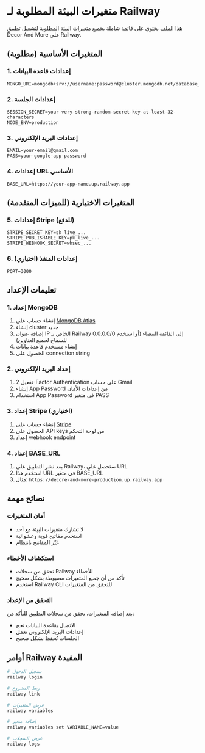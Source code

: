 # متغيرات البيئة المطلوبة لـ Railway

هذا الملف يحتوي على قائمة شاملة بجميع متغيرات البيئة المطلوبة لتشغيل تطبيق Decor And More على Railway.

## المتغيرات الأساسية (مطلوبة)

### 1. إعدادات قاعدة البيانات
```
MONGO_URI=mongodb+srv://username:password@cluster.mongodb.net/database_name
```

### 2. إعدادات الجلسة
```
SESSION_SECRET=your-very-strong-random-secret-key-at-least-32-characters
NODE_ENV=production
```

### 3. إعدادات البريد الإلكتروني
```
EMAIL=your-email@gmail.com
PASS=your-google-app-password
```

### 4. إعدادات URL الأساسي
```
BASE_URL=https://your-app-name.up.railway.app
```

## المتغيرات الاختيارية (للميزات المتقدمة)

### 5. إعدادات Stripe (للدفع)
```
STRIPE_SECRET_KEY=sk_live_...
STRIPE_PUBLISHABLE_KEY=pk_live_...
STRIPE_WEBHOOK_SECRET=whsec_...
```

### 6. إعدادات المنفذ (اختياري)
```
PORT=3000
```

## تعليمات الإعداد

### 1. إعداد MongoDB
1. إنشاء حساب على [MongoDB Atlas](https://www.mongodb.com/atlas)
2. إنشاء cluster جديد
3. إضافة عنوان IP الخاص بـ Railway إلى القائمة البيضاء (أو استخدم 0.0.0.0/0 للسماح لجميع العناوين)
4. إنشاء مستخدم قاعدة بيانات
5. الحصول على connection string

### 2. إعداد البريد الإلكتروني
1. تفعيل 2-Factor Authentication على حساب Gmail
2. إنشاء App Password من إعدادات الأمان
3. استخدام App Password في متغير PASS

### 3. إعداد Stripe (اختياري)
1. إنشاء حساب على [Stripe](https://stripe.com)
2. الحصول على API keys من لوحة التحكم
3. إعداد webhook endpoint

### 4. إعداد BASE_URL
1. بعد نشر التطبيق على Railway، ستحصل على URL
2. استخدم هذا URL في متغير BASE_URL
3. مثال: `https://decore-and-more-production.up.railway.app`

## نصائح مهمة

### أمان المتغيرات
- لا تشارك متغيرات البيئة مع أحد
- استخدم مفاتيح قوية وعشوائية
- غيّر المفاتيح بانتظام

### استكشاف الأخطاء
- تحقق من سجلات Railway للأخطاء
- تأكد من أن جميع المتغيرات مضبوطة بشكل صحيح
- استخدم Railway CLI للتحقق من المتغيرات

### التحقق من الإعداد
بعد إضافة المتغيرات، تحقق من سجلات التطبيق للتأكد من:
- الاتصال بقاعدة البيانات نجح
- إعدادات البريد الإلكتروني تعمل
- الجلسات تُحفظ بشكل صحيح

## أوامر Railway المفيدة

```bash
# تسجيل الدخول
railway login

# ربط المشروع
railway link

# عرض المتغيرات
railway variables

# إضافة متغير
railway variables set VARIABLE_NAME=value

# عرض السجلات
railway logs
```
